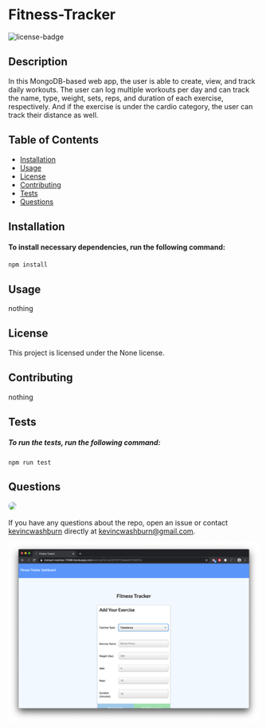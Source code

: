 
# Fitness-Tracker

![license-badge](https://img.shields.io/badge/license-None-blue)

## Description
In this MongoDB-based web app, the user is able to create, view, and track daily workouts. The user can log multiple workouts per day and can track the name, type, weight, sets, reps, and duration of each exercise, respectively. And if the exercise is under the cardio category, the user can track their distance as well.

## Table of Contents

* [Installation](#Installation)
* [Usage](#Usage)
* [License](#License)
* [Contributing](#Contributing)
* [Tests](#Tests)
* [Questions](#Questions)

## Installation
#### To install necessary dependencies, run the following command:
```
npm install
```

## Usage
nothing

## License
This project is licensed under the None license.

## Contributing
nothing

## Tests
##### To run the tests, run the following command:
```
npm run test
```

## Questions
<img src="https://avatars0.githubusercontent.com/u/57323164?v=4" style='border-radius: 16px' width='30' />

If you have any questions about the repo, open an issue or contact [kevincwashburn](https://api.github.com/users/kevincwashburn) directly at kevincwashburn@gmail.com.


![deployed-png](/public/assets/img/deployed-screenshot.png)

